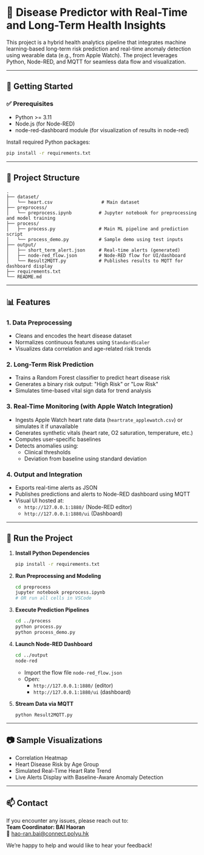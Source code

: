 # 🧠 Disease Predictor with Real-Time and Long-Term Health Insights

This project is a hybrid health analytics pipeline that integrates machine learning-based long-term risk prediction and real-time anomaly detection using wearable data (e.g., from Apple Watch). The project leverages Python, Node-RED, and MQTT for seamless data flow and visualization.

---

## 🚀 Getting Started

### ✅ Prerequisites

- Python >= 3.11
- Node.js (for Node-RED)
- node-red-dashboard module (for visualization of results in node-red)

Install required Python packages:

```bash
pip install -r requirements.txt
```

---

## 📁 Project Structure

```
.
├── dataset/
│   └── heart.csv                  # Main dataset
├── preprocess/
│   └── preprocess.ipynb          # Jupyter notebook for preprocessing and model training
├── process/
│   ├── process.py                # Main ML pipeline and prediction script
│   └── process_demo.py           # Sample demo using test inputs
├── output/
│   ├── short_term_alert.json     # Real-time alerts (generated)
│   ├── node-red_flow.json        # Node-RED flow for UI/dashboard
│   └── Result2MQTT.py            # Publishes results to MQTT for dashboard display
├── requirements.txt
└── README.md
```

---

## 📊 Features

### 1. Data Preprocessing
- Cleans and encodes the heart disease dataset
- Normalizes continuous features using `StandardScaler`
- Visualizes data correlation and age-related risk trends

### 2. Long-Term Risk Prediction
- Trains a Random Forest classifier to predict heart disease risk
- Generates a binary risk output: "High Risk" or "Low Risk"
- Simulates time-based vital sign data for trend analysis

### 3. Real-Time Monitoring (with Apple Watch Integration)
- Ingests Apple Watch heart rate data (`heartrate_applewatch.csv`) or simulates it if unavailable
- Generates synthetic vitals (heart rate, O2 saturation, temperature, etc.)
- Computes user-specific baselines
- Detects anomalies using:
  - Clinical thresholds
  - Deviation from baseline using standard deviation

### 4. Output and Integration
- Exports real-time alerts as JSON
- Publishes predictions and alerts to Node-RED dashboard using MQTT
- Visual UI hosted at:  
  - `http://127.0.0.1:1880/` (Node-RED editor)  
  - `http://127.0.0.1:1880/ui` (Dashboard)

---

## 🧪 Run the Project

1. **Install Python Dependencies**
   ```bash
   pip install -r requirements.txt
   ```

2. **Run Preprocessing and Modeling**
   ```bash
   cd preprocess
   jupyter notebook preprocess.ipynb
   # OR run all cells in VSCode
   ```

3. **Execute Prediction Pipelines**
   ```bash
   cd ../process
   python process.py
   python process_demo.py
   ```

4. **Launch Node-RED Dashboard**
   ```bash
   cd ../output
   node-red
   ```
   - Import the flow file `node-red_flow.json`
   - Open:
     - `http://127.0.0.1:1880/` (editor)
     - `http://127.0.0.1:1880/ui` (dashboard)

5. **Stream Data via MQTT**
   ```bash
   python Result2MQTT.py
   ```

---

## 📷 Sample Visualizations

- Correlation Heatmap
- Heart Disease Risk by Age Group
- Simulated Real-Time Heart Rate Trend
- Live Alerts Display with Baseline-Aware Anomaly Detection

---

## 📫 Contact

If you encounter any issues, please reach out to:  
**Team Coordinator: BAI Haoran**  
📧 hao-ran.bai@connect.polyu.hk

We’re happy to help and would like to hear your feedback!
